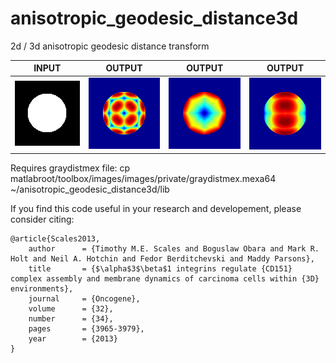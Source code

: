 # anisotropic_geodesic_distance3d
2d / 3d anisotropic geodesic distance transform<br/>

| INPUT | OUTPUT | OUTPUT | OUTPUT |
| ------------- | ------------- | ------------- | ------------- |
| <img src="https://github.com/BoguslawObara/anisotropic_geodesic_distance3d/blob/master/im/sphere.png" width="250">  | <img src="https://github.com/BoguslawObara/anisotropic_geodesic_distance3d/blob/master/im/sphere_111.png" width="250"> | <img src="https://github.com/BoguslawObara/anisotropic_geodesic_distance3d/blob/master/im/sphere_122.png" width="250"> | <img src="https://github.com/BoguslawObara/anisotropic_geodesic_distance3d/blob/master/im/sphere_221.png" width="250"> |


Requires graydistmex file:
    cp matlabroot/toolbox/images/images/private/graydistmex.mexa64 ~/anisotropic_geodesic_distance3d/lib 


If you find this code useful in your research and developement, please consider citing:

    @article{Scales2013,
        author      = {Timothy M.E. Scales and Boguslaw Obara and Mark R. Holt and Neil A. Hotchin and Fedor Berditchevski and Maddy Parsons},
        title       = {$\alpha$3$\beta$1 integrins regulate {CD151} complex assembly and membrane dynamics of carcinoma cells within {3D} environments},
        journal     = {Oncogene},
        volume      = {32},
        number      = {34},
        pages       = {3965-3979},
        year        = {2013}
    }

